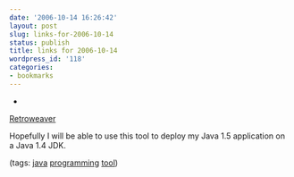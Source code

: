 ```yaml
---
date: '2006-10-14 16:26:42'
layout: post
slug: links-for-2006-10-14
status: publish
title: links for 2006-10-14
wordpress_id: '118'
categories:
- bookmarks
---
```



	
  *
		

[Retroweaver](http://retroweaver.sourceforge.net/index.html)


		

Hopefully I will be able to use this tool to deploy my Java 1.5 application on a Java 1.4 JDK.


		

(tags: [java](http://del.icio.us/eob/java) [programming](http://del.icio.us/eob/programming) [tool](http://del.icio.us/eob/tool))


	



